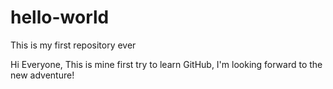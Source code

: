 # hello-world
This is my first repository ever

Hi Everyone,
This is mine first try to learn GitHub,
I'm looking forward to the new adventure!

